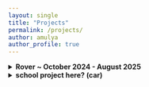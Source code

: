 ```yaml
---
layout: single
title: "Projects"
permalink: /projects/
author: amulya
author_profile: true
---
```


<details>
  <summary><strong>Rover ~ October 2024 - August 2025</strong></summary>
  <p style="font-size: 0.8rem;">
  This paragraph has smaller text.
  </p>
</details>

<details>
  <summary><strong>school project here? (car) </strong></summary>
  <p>
   explaination here
  </p>
</details>
